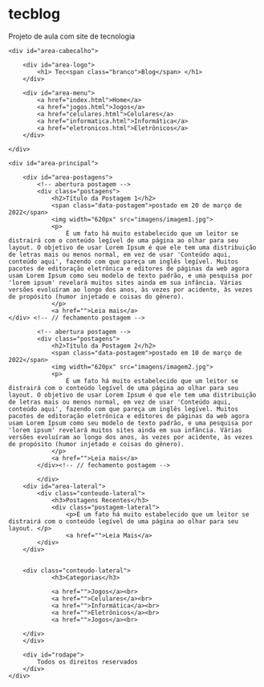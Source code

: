# tecblog
Projeto de aula com site de tecnologia
<!DOCTYPE html>
<html>
<head>
	<title>TecBlog - O seu Blog de tecnologia</title>
	<meta charset="utf-8">
	<link rel="stylesheet" type="text/css" href="css/estilo.css">
	
</head>
<body>

	<div id="area-cabecalho">

		<div id="area-logo">
			<h1> Tec<span class="branco">Blog</span> </h1>
		</div>

		<div id="area-menu">
			<a href="index.html">Home</a>
			<a href="jogos.html">Jogos</a>
			<a href="celulares.html">Celulares</a>
			<a href="informatica.html">Informática</a>
			<a href="eletronicos.html">Eletrônicos</a>
 		</div>

	</div>

	<div id="area-principal">
		
		<div id="area-postagens">
			<!-- abertura postagem -->
			<div class="postagens">
				<h2>Título da Postagem 1</h2>
				<span class="data-postagem">postado em 20 de março de 2022</span>
				<img width="620px" src="imagens/imagem1.jpg">
				<p>
					É um fato há muito estabelecido que um leitor se distrairá com o conteúdo legível de uma página ao olhar para seu layout. O objetivo de usar Lorem Ipsum é que ele tem uma distribuição de letras mais ou menos normal, em vez de usar 'Conteúdo aqui, conteúdo aqui', fazendo com que pareça um inglês legível. Muitos pacotes de editoração eletrônica e editores de páginas da web agora usam Lorem Ipsum como seu modelo de texto padrão, e uma pesquisa por 'lorem ipsum' revelará muitos sites ainda em sua infância. Várias versões evoluíram ao longo dos anos, às vezes por acidente, às vezes de propósito (humor injetado e coisas do gênero).
				</p>
				<a href="">Leia mais</a>
	</div> <!-- // fechamento postagem -->
	 
			<!-- abertura postagem -->
			<div class="postagens">
				<h2>Título da Postagem 2</h2>
				<span class="data-postagem">postado em 10 de março de 2022</span>
				<img width="620px" src="imagens/imagem2.jpg">
				<p>
					É um fato há muito estabelecido que um leitor se distrairá com o conteúdo legível de uma página ao olhar para seu layout. O objetivo de usar Lorem Ipsum é que ele tem uma distribuição de letras mais ou menos normal, em vez de usar 'Conteúdo aqui, conteúdo aqui', fazendo com que pareça um inglês legível. Muitos pacotes de editoração eletrônica e editores de páginas da web agora usam Lorem Ipsum como seu modelo de texto padrão, e uma pesquisa por 'lorem ipsum' revelará muitos sites ainda em sua infância. Várias versões evoluíram ao longo dos anos, às vezes por acidente, às vezes de propósito (humor injetado e coisas do gênero).
				</p>
				<a href="">Leia mais</a>
			</div><!-- // fechamento postagem -->
		
			</div>
		<div id="area-lateral">
			<div class="conteudo-lateral">
				<h3>Postagens Recentes</h3>
				<div class="postagem-lateral">
					<p>É um fato há muito estabelecido que um leitor se distrairá com o conteúdo legível de uma página ao olhar para seu layout. </p>
					<a href="">Leia Mais</a>
			</div>
		</div>


		<div class="conteudo-lateral">
				<h3>Categorias</h3>
				
				<a href="">Jogos</a><br>
				<a href="">Celulares</a><br>
				<a href="">Informática</a><br>
				<a href="">Eletrônicos</a><br>
				<a href="">Jogos</a><br>

		</div>
		</div>

		<div id="rodape">
			Todos os direitos reservados
		</div>
	</div>

</body>
</html>
